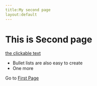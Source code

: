 ```yaml
---
title:My second page
layout:default
---
```

# This is Second page

[the clickable text](http://xlson.com/)

* Bullet lists are also easy to create
* One more




Go to [First Page](index.html)
